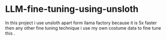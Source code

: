 # LLM-fine-tuning-using-unsloth
In this project i use unsloth apart form llama factory because it is 5x faster then any other fine tuning technique i use my own costume data to fine tune this .
